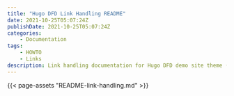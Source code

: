 ```yaml
---
title: "Hugo DFD Link Handling README"
date: 2021-10-25T05:07:24Z
publishDate: 2021-10-25T05:07:24Z
categories:
    - Documentation
tags:
    - HOWTO
    - Links
description: Link handling documentation for Hugo DFD demo site theme (README from link-handling module)
---
```

{{< page-assets "README-link-handling.md" >}}